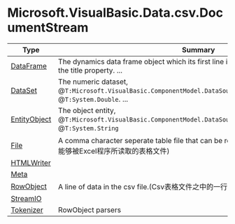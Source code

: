 ﻿
# Microsoft.VisualBasic.Data.csv.DocumentStream

|Type|Summary|
|----|-------|
|[DataFrame](./DataFrame.md)|The dynamics data frame object which its first line is not contains the but using for the title property. ...|
|[DataSet](./DataSet.md)|The numeric dataset, @``T:Microsoft.VisualBasic.ComponentModel.DataSourceModel.DynamicPropertyBase`1``, @``T:System.Double``. ...|
|[EntityObject](./EntityObject.md)|The object entity, @``T:Microsoft.VisualBasic.ComponentModel.DataSourceModel.DynamicPropertyBase`1``, @``T:System.String``|
|[File](./File.md)|A comma character seperate table file that can be read and write in the EXCEL.(一个能够被Excel程序所读取的表格文件)|
|[HTMLWriter](./HTMLWriter.md)||
|[Meta](./Meta.md)||
|[RowObject](./RowObject.md)|A line of data in the csv file.(Csv表格文件之中的一行)|
|[StreamIO](./StreamIO.md)||
|[Tokenizer](./Tokenizer.md)|RowObject parsers|

